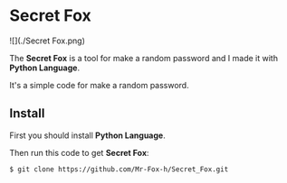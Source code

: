 # Secret Fox

![](./Secret Fox.png)

The **Secret Fox** is a tool for make a random password and I made it with **Python Language**.

It's a simple code for make a random password.

## Install

First you should install **Python Language**.

Then run this code to get **Secret Fox**:

```
$ git clone https://github.com/Mr-Fox-h/Secret_Fox.git
```
